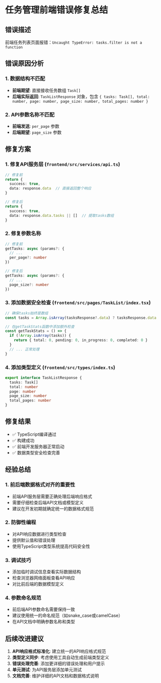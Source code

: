 # 任务管理前端错误修复总结

## 错误描述
前端任务列表页面报错：`Uncaught TypeError: tasks.filter is not a function`

## 错误原因分析

### 1. 数据结构不匹配
- **前端期望**: 直接接收任务数组 `Task[]`
- **后端实际返回**: `TaskListResponse` 对象，包含 `{ tasks: Task[], total: number, page: number, page_size: number, total_pages: number }`

### 2. API参数名称不匹配
- **前端发送**: `per_page` 参数
- **后端期望**: `page_size` 参数

## 修复方案

### 1. 修复API服务层 (`frontend/src/services/api.ts`)
```typescript
// 修复前
return {
  success: true,
  data: response.data  // 直接返回整个响应
}

// 修复后
return {
  success: true,
  data: response.data.tasks || []  // 提取tasks数组
}
```

### 2. 修复参数名称
```typescript
// 修复前
getTasks: async (params?: {
  // ...
  per_page?: number
})

// 修复后  
getTasks: async (params?: {
  // ...
  page_size?: number
})
```

### 3. 添加数据安全检查 (`frontend/src/pages/TaskList/index.tsx`)
```typescript
// 确保tasks始终是数组
const tasks = Array.isArray(tasksResponse?.data) ? tasksResponse.data : []

// 在getTaskStats函数中添加额外检查
const getTaskStats = () => {
  if (!Array.isArray(tasks)) {
    return { total: 0, pending: 0, in_progress: 0, completed: 0 }
  }
  // ... 正常处理
}
```

### 4. 添加类型定义 (`frontend/src/types/index.ts`)
```typescript
export interface TaskListResponse {
  tasks: Task[]
  total: number
  page: number
  page_size: number
  total_pages: number
}
```

## 修复结果
- ✅ TypeScript编译通过
- ✅ 构建成功
- ✅ 前端开发服务器正常启动
- ✅ 数据类型安全检查完善

## 经验总结

### 1. 前后端数据格式对齐的重要性
- 前端API服务层需要正确处理后端响应格式
- 需要仔细检查后端API文档或模型定义
- 建议在开发初期就确定统一的数据格式规范

### 2. 防御性编程
- 对API响应数据进行类型检查
- 提供默认值和错误处理
- 使用TypeScript类型系统提高代码安全性

### 3. 调试技巧
- 添加临时调试信息查看实际数据结构
- 检查浏览器网络面板查看API响应
- 对比前后端的数据模型定义

### 4. 参数命名规范
- 前后端API参数命名需要保持一致
- 建议使用统一的命名规范（如snake_case或camelCase）
- 在API文档中明确参数名称和类型

## 后续改进建议

1. **API响应格式标准化**: 建立统一的API响应格式规范
2. **类型定义同步**: 考虑使用工具自动生成前端类型定义
3. **错误处理完善**: 添加更详细的错误处理和用户提示
4. **单元测试**: 为API服务层添加单元测试
5. **文档完善**: 维护详细的API文档和数据格式说明 